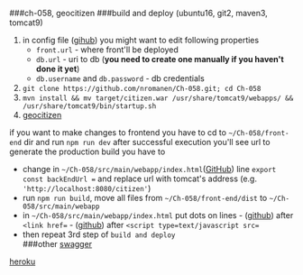 ###ch-058, geocitizen
###build and deploy (ubuntu16, git2, maven3, tomcat9)
1) in config file ([gihub](git.io/vA4Sw))
	you might want to edit following properties
	 * `front.url` - where front'll be deployed 
	 * `db.url` - uri to db (__you need to create one manually if you haven't done it yet__)
	 * `db.username` and `db.password` - db credentials
1) `git clone https://github.com/nromanen/Ch-058.git; cd Ch-058`
1) `mvn install && mv target/citizen.war /usr/share/tomcat9/webapps/ && /usr/share/tomcat9/bin/startup.sh`
1) [geocitizen](http://localhost:8080/citizen/)

if you want to make changes to frontend 
you have to cd to `~/Ch-058/front-end` dir and run `npm run dev` after successful execution you'll see url
to generate the production build you have to
 - change in `~/Ch-058/src/main/webapp/index.html`([GitHub](git.io/vA49U)) line `export const backEndUrl =` and replace url with tomcat's address (e.g. `'http://localhost:8080/citizen'`)
 - run `npm run build`, move all files from `~/Ch-058/front-end/dist` to `~/Ch-058/src/main/webapp`
 - in `~/Ch-058/src/main/webapp/index.html` put dots on lines
                                   - ([github](https://git.io/vARrw)) after `<link href=` 
                                   - ([github](https://git.io/vARr5)) after `<script type=text/javascript src=`        
- then repeat 3rd step of `build and deploy`      
###other
[swagger](http://localhost:8080/citizen/swagger-ui.html)

[heroku](https://geocitizen.herokuapp.com)  
  

